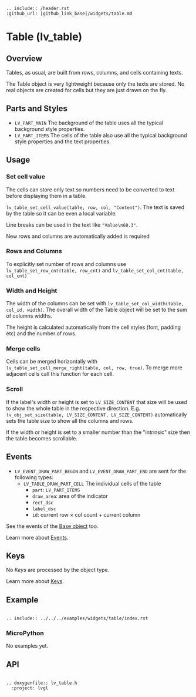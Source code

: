 ```eval_rst
.. include:: /header.rst 
:github_url: |github_link_base|/widgets/table.md
```
# Table (lv_table)

## Overview

Tables, as usual, are built from rows, columns, and cells containing texts.

The Table object is very lightweight because only the texts are stored. No real objects are created for cells but they are just drawn on the fly.


## Parts and Styles
- `LV_PART_MAIN` The background of the table uses all the typical background style properties.
- `LV_PART_ITEMS` The cells of the table also use all the typical background style properties and the text properties.


## Usage

### Set cell value

The cells can store only text so numbers need to be converted to text before displaying them in a table.

`lv_table_set_cell_value(table, row, col, "Content")`. The text is saved by the table so it can be even a local variable.

Line breaks can be used in the text like `"Value\n60.3"`.

New rows and columns are automatically added is required 

### Rows and Columns

To explicitly set number of rows and columns use `lv_table_set_row_cnt(table, row_cnt)` and `lv_table_set_col_cnt(table, col_cnt)`

### Width and Height

The width of the columns can be set with `lv_table_set_col_width(table, col_id, width)`. The overall width of the Table object will be set to the sum of columns widths.

The height is calculated automatically from the cell styles (font, padding etc) and the number of rows.

### Merge cells

Cells can be merged horizontally with `lv_table_set_cell_merge_right(table, col, row, true)`. To merge more adjacent cells call this function for each cell.

### Scroll
If the label's width or height is set to `LV_SIZE_CONTENT` that size will be used to show the whole table in the respective direction. 
E.g. `lv_obj_set_size(table, LV_SIZE_CONTENT, LV_SIZE_CONTENT)` automatically sets the table size to show all the columns and rows.

If the width or height is set to a smaller number than the "intrinsic" size then the table becomes scrollable.

## Events
- `LV_EVENT_DRAW_PART_BEGIN` and `LV_EVENT_DRAW_PART_END` are sent for the following types:
    - `LV_TABLE_DRAW_PART_CELL` The individual cells of the table
        - `part`: `LV_PART_ITEMS` 
        - `draw_area`: area of the indicator
        - `rect_dsc`
        - `label_dsc`
        - `id`: current row &times; col count + current column 

See the events of the [Base object](/widgets/obj) too.

Learn more about [Events](/overview/event).

## Keys

No *Keys* are processed by the object type.

Learn more about [Keys](/overview/indev).

## Example

```eval_rst

.. include:: ../../../examples/widgets/table/index.rst

```

### MicroPython
No examples yet.

## API 

```eval_rst

.. doxygenfile:: lv_table.h
  :project: lvgl
        
```
